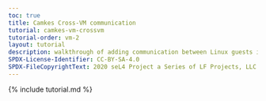 ```yaml
---
toc: true
title: Camkes Cross-VM communication
tutorial: camkes-vm-crossvm
tutorial-order: vm-2
layout: tutorial
description: walkthrough of adding communication between Linux guests in separate VMs.
SPDX-License-Identifier: CC-BY-SA-4.0
SPDX-FileCopyrightText: 2020 seL4 Project a Series of LF Projects, LLC.
---
```

{% include tutorial.md %}
